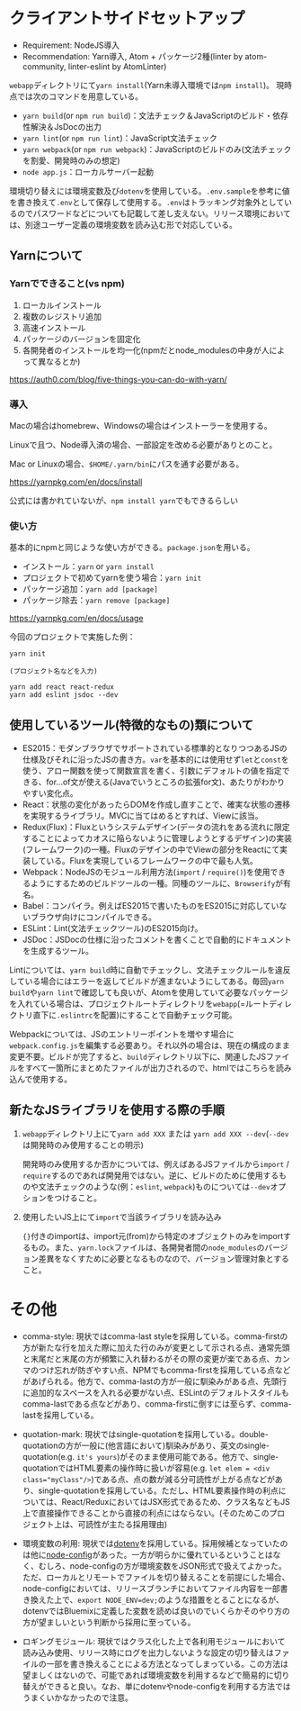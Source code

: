 # クライアントサイドセットアップ

* Requirement: NodeJS導入
* Recommendation: Yarn導入, Atom + パッケージ2種(linter by atom-community, linter-eslint by AtomLinter)

`webapp`ディレクトリにて`yarn install`(Yarn未導入環境では`npm install`)。
現時点では次のコマンドを用意している。

- `yarn build`(or `npm run build`)：文法チェック＆JavaScriptのビルド・依存性解決＆JsDocの出力
- `yarn lint`(or `npm run lint`)：JavaScript文法チェック
- `yarn webpack`(or `npm run webpack`)：JavaScriptのビルドのみ(文法チェックを割愛、開発時のみの想定)
- `node app.js`：ローカルサーバー起動

環境切り替えには環境変数及び`dotenv`を使用している。`.env.sample`を参考に値を書き換えて`.env`として保存して使用する。`.env`はトラッキング対象外としているのでパスワードなどについても記載して差し支えない。リリース環境においては、別途ユーザー定義の環境変数を読み込む形で対応している。


## Yarnについて
### Yarnでできること(vs npm)

1. ローカルインストール
2. 複数のレジストリ追加
3. 高速インストール
4. パッケージのバージョンを固定化
5. 各開発者のインストールを均一化(npmだとnode_modulesの中身が人によって異なるとか)

https://auth0.com/blog/five-things-you-can-do-with-yarn/

### 導入

Macの場合はhomebrew、Windowsの場合はインストーラーを使用する。

Linuxで且つ、Node導入済の場合、一部設定を改める必要がありとのこと。

Mac or Linuxの場合、`$HOME/.yarn/bin`にパスを通す必要がある。

https://yarnpkg.com/en/docs/install

公式には書かれていないが、`npm install yarn`でもできるらしい

### 使い方
基本的にnpmと同じような使い方ができる。`package.json`を用いる。

* インストール：`yarn` or `yarn install`
* プロジェクトで初めてyarnを使う場合：`yarn init`
* パッケージ追加：`yarn add [package]`
* パッケージ除去：`yarn remove [package]`

https://yarnpkg.com/en/docs/usage

今回のプロジェクトで実施した例：
```
yarn init

(プロジェクト名などを入力)

yarn add react react-redux
yarn add eslint jsdoc --dev
```

## 使用しているツール(特徴的なもの)類について

* ES2015：モダンブラウザでサポートされている標準的となりつつあるJSの仕様及びそれに沿ったJSの書き方。`var`を基本的には使用せず`let`と`const`を使う、アロー関数を使って関数宣言を書く、引数にデフォルトの値を指定できる、for...of文が使える(Javaでいうところの拡張for文)、あたりがわかりやすい変化点。
* React：状態の変化があったらDOMを作成し直すことで、確実な状態の遷移を実現するライブラリ。MVCに当てはめるとすれば、Viewに該当。
* Redux(Flux)：Fluxというシステムデザイン(データの流れをある流れに限定することによってカオスに陥らないように管理しようとするデザイン)の実装(フレームワーク)の一種。Fluxのデザインの中でViewの部分をReactにて実装している。Fluxを実現しているフレームワークの中で最も人気。
* Webpack：NodeJSのモジュール利用方法(`import` / `require()`)を使用できるようにするためのビルドツールの一種。同種のツールに、`Browserify`が有名。
* Babel：コンパイラ。例えばES2015で書いたものをES2015に対応していないブラウザ向けにコンパイルできる。
* ESLint：Lint(文法チェックツール)のES2015向け。
* JSDoc：JSDocの仕様に沿ったコメントを書くことで自動的にドキュメントを生成するツール。


Lintについては、`yarn build`時に自動でチェックし、文法チェックルールを違反している場合にはエラーを返してビルドが進まないようにしてある。毎回`yarn build`や`yarn lint`で確認しても良いが、Atomを使用していて必要なパッケージを入れている場合は、プロジェクトルートディレクトリを`webapp`(=ルートディレクトリ直下に`.eslintrc`を配置)にすることで自動チェック可能。

Webpackについては、JSのエントリーポイントを増やす場合に`webpack.config.js`を編集する必要あり。それ以外の場合は、現在の構成のまま変更不要。ビルドが完了すると、`build`ディレクトリ以下に、関連したJSファイルをすべて一箇所にまとめたファイルが出力されるので、htmlではこちらを読み込んで使用する。

## 新たなJSライブラリを使用する際の手順

1. `webapp`ディレクトリ上にて`yarn add XXX` または `yarn add XXX --dev`(`--dev`は開発時のみ使用することの明示)

    開発時のみ使用するか否かについては、例えばあるJSファイルから`import` / `require`するのであれば開発用ではない。逆に、ビルドのために使用するものや文法チェックのような(例：`eslint`, `webpack`)ものについては`--dev`オプションをつけること。

2. 使用したいJS上にて`import`で当該ライブラリを読み込み

    `{}`付きのimportは、import元(from)から特定のオブジェクトのみをimportするもの。また、`yarn.lock`ファイルは、各開発者間の`node_modules`のバージョン差異をなくすために必要となるものなので、バージョン管理対象とすること。

# その他

- comma-style:
    現状ではcomma-last styleを採用している。comma-firstの方が新たな行を加えた際に加えた行のみが変更として示される点、通常先頭と末尾だと末尾の方が頻繁に入れ替わるがその際の変更が楽である点、カンマのつけ忘れが防ぎやすい点、NPMでもcomma-firstを採用している点などがあげられる。他方で、comma-lastの方が一般に馴染みがある点、先頭行に追加的なスペースを入れる必要がない点、ESLintのデフォルトスタイルもcomma-lastである点などがあり、comma-firstに倒すには至らず、comma-lastを採用している。

- quotation-mark:
    現状ではsingle-quotationを採用している。double-quotationの方が一般に(他言語において)馴染みがあり、英文のsingle-quotation(e.g. `it's yours`)がそのまま使用可能である。他方で、single-quotationではHTML要素の操作時に扱いが容易(e.g. `let elem = <div class="myClass"/>`)である点、点の数が減る分可読性が上がる点などがあり、single-quotationを採用している。ただし、HTML要素操作時の利点については、React/ReduxにおいてはJSX形式であるため、クラス名などもJS上で直接操作できることから直接の利点にはならない。(そのためこのプロジェクト上は、可読性が主たる採用理由)

- 環境変数の利用:
    現状では[dotenv](https://www.npmjs.com/package/dotenv)を採用している。採用候補となっていたのは他に[node-config](https://www.npmjs.com/package/config)があった。一方が明らかに優れているということはなく、むしろ、node-configの方が環境変数をJSON形式で扱えてよかった。ただ、ローカルとリモートでファイルを切り替えることを前提にした場合、node-configにおいては、リリースブランチにおいてファイル内容を一部書き換えた上で、`export NODE_ENV=dev;`のような措置をとることになるが、dotenvではBluemixに定義した変数を読めば良いのでいくらかそのやり方の方が望ましいという判断から採用に至っている。

- ロギングモジュール:
    現状ではクラス化した上で各利用モジュールにおいて読み込み使用、リリース時にログを出力しないような設定の切り替えはファイルの一部を書き換えることによる方法となってしまっている。この方法は望ましくはないので、可能であれば環境変数を利用するなどで簡易的に切り替えができると良い。なお、単にdotenvやnode-configを利用する方法ではうまくいかなかったので注意。
